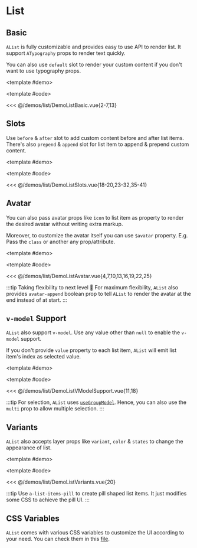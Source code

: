 # List

<!-- 👉 Basic -->
<Demo>

## Basic

`AList` is fully customizable and provides easy to use API to render list. It support `ATypography` props to render text quickly.

You can also use `default` slot to render your custom content if you don't want to use typography props.

<template #demo>
    <DemoListBasic />
</template>

<template #code>

<<< @/demos/list/DemoListBasic.vue{2-7,13}

</template>

</Demo>

<!-- 👉 Slots -->
<Demo>

## Slots

Use `before` & `after` slot to add custom content before and after list items. There's also `prepend` & `append` slot for list item to append & prepend custom content.

<template #demo>
    <DemoListSlots />
</template>

<template #code>

<<< @/demos/list/DemoListSlots.vue{18-20,23-32,35-41}

</template>

</Demo>

<!-- 👉 Avatar -->
<Demo>

## Avatar

You can also pass avatar props like `icon` to list item as property to render the desired avatar without writing extra markup.

Moreover, to customize the avatar itself you can use `$avatar` property. E.g. Pass the `class` or another any prop/attribute.

<template #demo>
    <DemoListAvatar />
</template>

<template #code>

<<< @/demos/list/DemoListAvatar.vue{4,7,10,13,16,19,22,25}

</template>

</Demo>

:::tip Taking flexibility to next level 🚀
For maximum flexibility, `AList` also provides `avatar-append` boolean prop to tell `AList` to render the avatar at the end instead of at start.
:::

<!-- 👉 `v-model` Support -->
<Demo>

## `v-model` Support

`AList` also support `v-model`. Use any value other than `null` to enable the `v-model` support.

If you don't provide `value` property to each list item, `AList` will emit list item's index as selected value.

<template #demo>
    <DemoListVModelSupport />
</template>

<template #code>

<<< @/demos/list/DemoListVModelSupport.vue{11,18}

</template>

</Demo>

:::tip
For selection, `AList` uses [`useGroupModel`](/guide/composables/useGroupModel). Hence, you can also use the `multi` prop to allow multiple selection.
:::

<!-- 👉 Variants -->
<Demo>

## Variants

`AList` also accepts layer props like `variant`, `color` & `states` to change the appearance of list.

<template #demo>
    <DemoListVariants />
</template>

<template #code>

<<< @/demos/list/DemoListVariants.vue{20}

</template>

</Demo>

:::tip
Use `a-list-items-pill` to create pill shaped list items. It just modifies some CSS to achieve the pill UI.
:::

## CSS Variables

`AList` comes with various CSS variables to customize the UI according to your need. You can check them in this [file](https://github.com/jd-solanki/anu/blob/main/packages/anu-vue/src/presets/theme-default/scss/index.scss).
